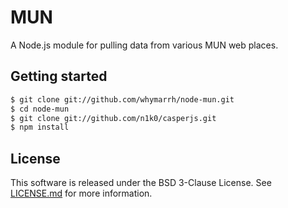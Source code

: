 MUN
===

A Node.js module for pulling data from various MUN web places.

Getting started
---------------

```bash
$ git clone git://github.com/whymarrh/node-mun.git
$ cd node-mun
$ git clone git://github.com/n1k0/casperjs.git
$ npm install
```

License
-------

This software is released under the BSD 3-Clause License. See [LICENSE.md](LICENSE.md) for more information.
